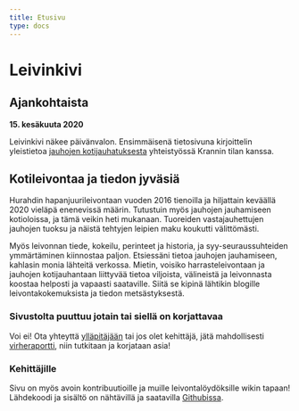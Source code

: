 ```yaml
---
title: Etusivu
type: docs
---
```


# Leivinkivi

## Ajankohtaista

**15. kesäkuuta 2020** 

Leivinkivi näkee päivänvalon. Ensimmäisenä tietosivuna kirjoittelin yleistietoa [jauhojen
kotijauhatuksesta](/docs/jauhot/kotijauhaminen) yhteistyössä Krannin tilan kanssa.

## Kotileivontaa ja tiedon jyväsiä

Hurahdin hapanjuurileivontaan vuoden 2016 tienoilla ja hiljattain keväällä 2020 vieläpä
enenevissä määrin. Tutustuin myös jauhojen jauhamiseen kotioloissa, ja tämä veikin
heti mukanaan. Tuoreiden vastajauhettujen jauhojen tuoksu ja näistä tehtyjen leipien
maku koukutti välittömästi.

Myös leivonnan tiede, kokeilu, perinteet ja historia, ja 
syy-seuraussuhteiden ymmärtäminen kiinnostaa paljon. Etsiessäni tietoa jauhojen jauhamiseen,
kahlasin monia lähteitä verkossa. Mietin, voisiko harrasteleivontaan ja jauhojen 
kotijauhantaan liittyvää tietoa viljoista, välineistä ja leivonnasta koostaa helposti 
ja vapaasti saataville. Siitä se kipinä lähtikin blogille leivontakokemuksista ja tiedon metsästyksestä.

### Sivustolta puuttuu jotain tai siellä on korjattavaa

Voi ei! Ota yhteyttä [ylläpitäjään](mailto:tojuntu@gmail.com) tai jos olet kehittäjä, jätä mahdollisesti 
[virheraportti](https://github.com/leivinkivi/leivinkivi.github.io/issues), 
niin tutkitaan ja korjataan asia!

### Kehittäjille

Sivu on myös avoin kontribuutioille ja muille leivontalöydöksille wikin tapaan! Lähdekoodi ja sisältö 
on nähtävillä ja saatavilla [Githubissa](https://github.com/leivinkivi/leivinkivi.github.io).
